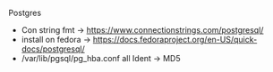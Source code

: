 Postgres

- Con string fmt -> https://www.connectionstrings.com/postgresql/
- install on fedora -> https://docs.fedoraproject.org/en-US/quick-docs/postgresql/
- /var/lib/pgsql/pg_hba.conf all Ident -> MD5
